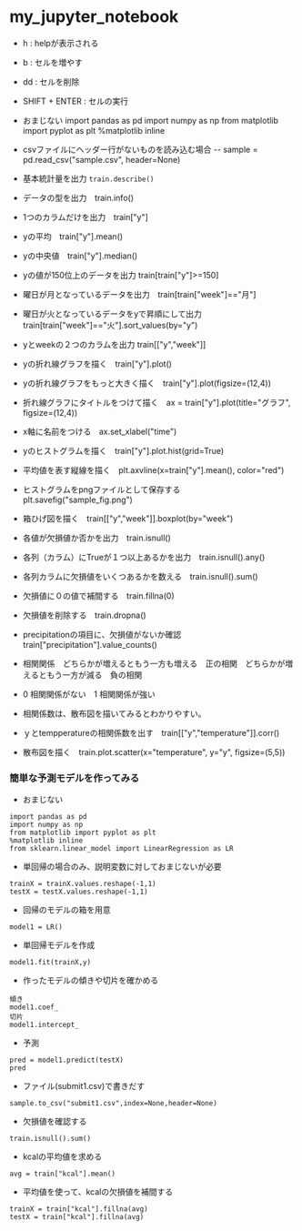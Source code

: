 # my_jupyter_notebook

- h : helpが表示される
- b : セルを増やす
- dd : セルを削除
- SHIFT + ENTER : セルの実行

- おまじない
import pandas as pd
import numpy as np
from matplotlib import pyplot as plt
%matplotlib inline

- csvファイルにヘッダー行がないものを読み込む場合
-- sample = pd.read_csv("sample.csv", header=None)

- 基本統計量を出力
``` train.describe() ```

- データの型を出力　train.info()
- 1つのカラムだけを出力　train["y"]
- yの平均　train["y"].mean()
- yの中央値　train["y"].median()
- yの値が150位上のデータを出力 train[train["y"]>=150]
- 曜日が月となっているデータを出力　train[train["week"]=="月"]
- 曜日が火となっているデータをyで昇順にして出力　train[train["week"]=="火"].sort_values(by="y")
- yとweekの２つのカラムを出力 train[["y","week"]]

- yの折れ線グラフを描く　train["y"].plot()
- yの折れ線グラフをもっと大きく描く　train["y"].plot(figsize=(12,4))
- 折れ線グラフにタイトルをつけて描く　ax = train["y"].plot(title="グラフ", figsize=(12,4))
- x軸に名前をつける　ax.set_xlabel("time")
- yのヒストグラムを描く　train["y"].plot.hist(grid=True)
- 平均値を表す縦線を描く　plt.axvline(x=train["y"].mean(), color="red")
- ヒストグラムをpngファイルとして保存する　plt.savefig("sample_fig.png")
- 箱ひげ図を描く　train[["y","week"]].boxplot(by="week")

- 各値が欠損値か否かを出力　train.isnull()
- 各列（カラム）にTrueが１つ以上あるかを出力　train.isnull().any()
- 各列カラムに欠損値をいくつあるかを数える　train.isnull().sum()
- 欠損値に０の値で補間する　train.fillna(0)
- 欠損値を削除する　train.dropna()
- precipitationの項目に、欠損値がないか確認　train["precipitation"].value_counts()

- 相関関係　どちらかが増えるともう一方も増える　正の相関　どちらかが増えるともう一方が減る　負の相関
- 0 相関関係がない　1 相関関係が強い
- 相関係数は、散布図を描いてみるとわかりやすい。
- ｙとtempperatureの相関係数を出す　train[["y","temperature"]].corr()
- 散布図を描く　train.plot.scatter(x="temperature", y="y", figsize=(5,5))

### 簡単な予測モデルを作ってみる
- おまじない
```
import pandas as pd
import numpy as np
from matplotlib import pyplot as plt
%matplotlib inline
from sklearn.linear_model import LinearRegression as LR
```
- 単回帰の場合のみ、説明変数に対しておまじないが必要
```
trainX = trainX.values.reshape(-1,1)
testX = testX.values.reshape(-1,1)
```
- 回帰のモデルの箱を用意
```
model1 = LR()
```
- 単回帰モデルを作成
```
model1.fit(trainX,y)
```
- 作ったモデルの傾きや切片を確かめる
```
傾き
model1.coef_
切片
model1.intercept_
```
- 予測
```
pred = model1.predict(testX)
pred
```
- ファイル(submit1.csv)で書きだす
```
sample.to_csv("submit1.csv",index=None,header=None)
```
- 欠損値を確認する
```
train.isnull().sum()
```
- kcalの平均値を求める
```
avg = train["kcal"].mean()
```
- 平均値を使って、kcalの欠損値を補間する
```
trainX = train["kcal"].fillna(avg)
testX = train["kcal"].fillna(avg)
```
